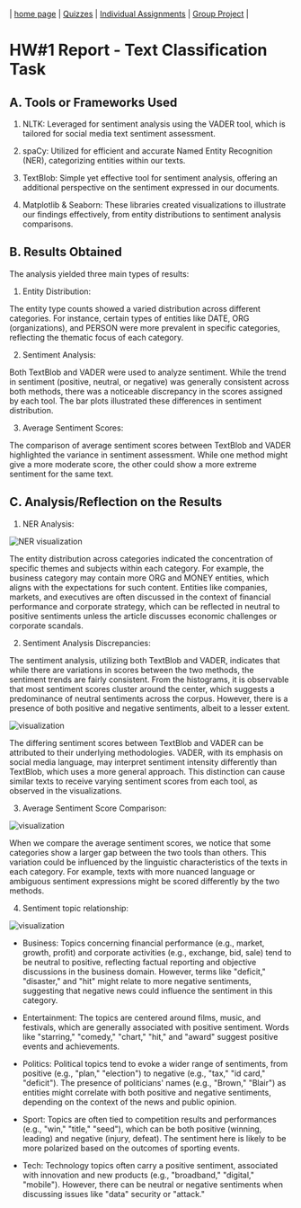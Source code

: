 | [home page](https://valeriee37.github.io/NLXLLM-portfolio/) | [Quizzes](https://tbd.html) | [Individual Assignments](https://tbd.html) | [Group Project](https://tbd.html) |

# HW#1 Report - Text Classification Task

## A. Tools or Frameworks Used

1. NLTK: Leveraged for sentiment analysis using the VADER tool, which is tailored for social media text sentiment assessment.

2. spaCy: Utilized for efficient and accurate Named Entity Recognition (NER), categorizing entities within our texts.

3. TextBlob: Simple yet effective tool for sentiment analysis, offering an additional perspective on the sentiment expressed in our documents.

4. Matplotlib & Seaborn: These libraries created visualizations to illustrate our findings effectively, from entity distributions to sentiment analysis comparisons.

## B. Results Obtained
The analysis yielded three main types of results:

1. Entity Distribution:

The entity type counts showed a varied distribution across different categories. For instance, certain types of entities like DATE, ORG (organizations), and PERSON were more prevalent in specific categories, reflecting the thematic focus of each category.

2. Sentiment Analysis:

Both TextBlob and VADER were used to analyze sentiment. While the trend in sentiment (positive, neutral, or negative) was generally consistent across both methods, there was a noticeable discrepancy in the scores assigned by each tool. The bar plots illustrated these differences in sentiment distribution.

3. Average Sentiment Scores:

The comparison of average sentiment scores between TextBlob and VADER highlighted the variance in sentiment assessment. While one method might give a more moderate score, the other could show a more extreme sentiment for the same text.

## C. Analysis/Reflection on the Results

1. NER Analysis:

![NER visualization](NER.jpg)

The entity distribution across categories indicated the concentration of specific themes and subjects within each category. For example, the business category may contain more ORG and MONEY entities, which aligns with the expectations for such content. Entities like companies, markets, and executives are often discussed in the context of financial performance and corporate strategy, which can be reflected in neutral to positive sentiments unless the article discusses economic challenges or corporate scandals.

2. Sentiment Analysis Discrepancies:

The sentiment analysis, utilizing both TextBlob and VADER, indicates that while there are variations in scores between the two methods, the sentiment trends are fairly consistent. From the histograms, it is observable that most sentiment scores cluster around the center, which suggests a predominance of neutral sentiments across the corpus. However, there is a presence of both positive and negative sentiments, albeit to a lesser extent.

![visualization](textblob_and_vadar.jpg)

The differing sentiment scores between TextBlob and VADER can be attributed to their underlying methodologies. VADER, with its emphasis on social media language, may interpret sentiment intensity differently than TextBlob, which uses a more general approach. This distinction can cause similar texts to receive varying sentiment scores from each tool, as observed in the visualizations.

3. Average Sentiment Score Comparison:

![visualization](average_sentiment_scores.jpg)

When we compare the average sentiment scores, we notice that some categories show a larger gap between the two tools than others. This variation could be influenced by the linguistic characteristics of the texts in each category. For example, texts with more nuanced language or ambiguous sentiment expressions might be scored differently by the two methods.

4. Sentiment topic relationship:

![visualization](topic_modeling.jpg)

- Business: Topics concerning financial performance (e.g., market, growth, profit) and corporate activities (e.g., exchange, bid, sale) tend to be neutral to positive, reflecting factual reporting and objective discussions in the business domain. However, terms like "deficit," "disaster," and "hit" might relate to more negative sentiments, suggesting that negative news could influence the sentiment in this category.

- Entertainment: The topics are centered around films, music, and festivals, which are generally associated with positive sentiment. Words like "starring," "comedy," "chart," "hit," and "award" suggest positive events and achievements.

- Politics: Political topics tend to evoke a wider range of sentiments, from positive (e.g., "plan," "election") to negative (e.g., "tax," "id card," "deficit"). The presence of politicians' names (e.g., "Brown," "Blair") as entities might correlate with both positive and negative sentiments, depending on the context of the news and public opinion.

- Sport: Topics are often tied to competition results and performances (e.g., "win," "title," "seed"), which can be both positive (winning, leading) and negative (injury, defeat). The sentiment here is likely to be more polarized based on the outcomes of sporting events.

- Tech: Technology topics often carry a positive sentiment, associated with innovation and new products (e.g., "broadband," "digital," "mobile"). However, there can be neutral or negative sentiments when discussing issues like "data" security or "attack."

